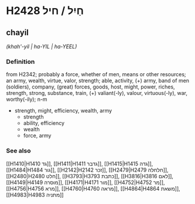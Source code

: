# H2428 חַיִל / חיל

## chayil

_(khah'-yil | ha-YIL | ha-YEEL)_

### Definition

from H2342; probably a force, whether of men, means or other resources; an army, wealth, virtue, valor, strength; able, activity, (+) army, band of men (soldiers), company, (great) forces, goods, host, might, power, riches, strength, strong, substance, train, (+) valiant(-ly), valour, virtuous(-ly), war, worthy(-ily); n-m

- strength, might, efficiency, wealth, army
  - strength
  - ability, efficiency
  - wealth
  - force, army

### See also

[[H1410|H1410 גד]], [[H1411|H1411 גדבר]], [[H1415|H1415 גדה]], [[H1484|H1484 גור]], [[H2142|H2142 זכר]], [[H2479|H2479 חלחלה]], [[H2480|H2480 חלט]], [[H3793|H3793 כתבת]], [[H3816|H3816 לאם]], [[H4149|H4149 מוסרה]], [[H4171|H4171 מור]], [[H4752|H4752 מר]], [[H4756|H4756 מרא]], [[H4760|H4760 מראה]], [[H4864|H4864 משאת]], [[H4983|H4983 מתניה]]
